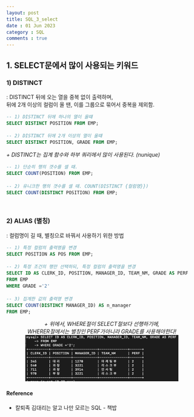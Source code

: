 ```yaml
---
layout: post
title: SQL_3_select
date : 01 Jun 2023
category : SQL
comments : true
---
```



## 1. SELECT문에서 많이 사용되는 키워드
### 1) DISTINCT
 : DISTINCT 뒤에 오는 열을 중복 없이 출력하며,  
 뒤에 2개 이상의 컬럼이 올 땐, 이를 그룹으로 묶어서 중복을 제외함.

```sql
-- 1) DISTINCT 뒤에 하나의 열이 올떄
SELECT DISTINCT POSITION FROM EMP;

-- 2) DISTINCT 뒤에 2개 이상의 열이 올떄
SELECT DISTINCT POSITION, GRADE FROM EMP;
```

 *\+ DISTINCT는 집계 함수와 하부 쿼리에서 많이 사용된다. (nunique)*
```sql
-- 1) 단순히 행의 갯수를 셀 때.
SELECT COUNT(POSITION) FROM EMP;

-- 2) 유니크한 행의 갯수를 셀 때. COUNT(DISTINCT {컬럼명}})
SELECT COUNT(DISTINCT POSITION) FROM EMP;
```

<br>

### 2) ALIAS (별칭)
 : 컬럼명이 길 때, 별칭으로 바꿔서 사용하기 위한 방법
```sql
-- 1) 특정 컬럼의 출력명을 변경
SELECT POSITION AS POS FROM EMP;

-- 2) 특정 조건의 행만 선택하되, 특정 컬럼의 출력명을 변경
SELECT ID AS CLERK_ID, POSITION, MANAGER_ID, TEAM_NM, GRADE AS PERF
FROM EMP
WHERE GRADE ='2'

-- 3) 집계한 값의 출력명 변경
SELECT COUNT(DISTINCT MANAGER_ID) AS n_manager 
FROM EMP;
```


<center>

*\+ 위에서, WHERE절이 SELECT절보다 선행하기에, <br> WHERER절에서는 별칭인 PERF가아니라 GRADE를 사용해야한다!*  
<img src = '/assets/14_SQL/sql_3/sql_3_1.png' width = '80%'>

</center>





#### Reference
- 칼퇴족 김대리는 알고 나만 모르는 SQL - 책밥
